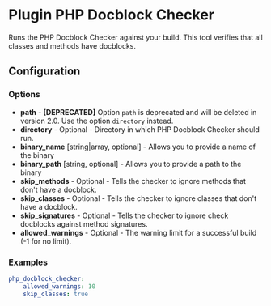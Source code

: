 Plugin PHP Docblock Checker
===========================

Runs the PHP Docblock Checker against your build. This tool verifies that all classes and methods have docblocks.

Configuration
-------------

### Options

* **path** - **[DEPRECATED]** Option `path` is deprecated and will be deleted in version 2.0. Use the option 
`directory` instead.
* **directory** - Optional - Directory in which PHP Docblock Checker should run.
* **binary_name** [string|array, optional] - Allows you to provide a name of the binary
* **binary_path** [string, optional] - Allows you to provide a path to the binary
* **skip_methods** - Optional - Tells the checker to ignore methods that don't have a docblock.
* **skip_classes** - Optional - Tells the checker to ignore classes that don't have a docblock.
* **skip_signatures** - Optional - Tells the checker to ignore check docblocks against method signatures.
* **allowed_warnings** - Optional - The warning limit for a successful build (-1 for no limit).

### Examples

```yml
php_docblock_checker:
    allowed_warnings: 10
    skip_classes: true
```
